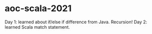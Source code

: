 # aoc-scala-2021

Day 1:  learned about if/else if difference from Java.  Recursion!
Day 2:  learned Scala match statement.  
